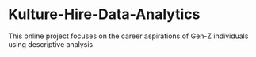 # Kulture-Hire-Data-Analytics
This online project focuses on the career aspirations of Gen-Z individuals using descriptive analysis
